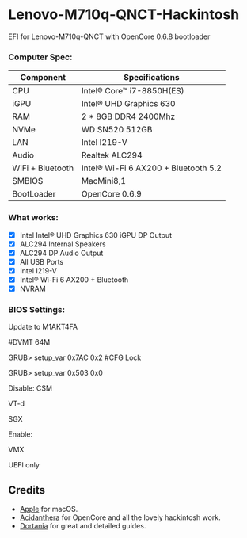 # Lenovo-M710q-QNCT-Hackintosh
EFI for Lenovo-M710q-QNCT with OpenCore 0.6.8 bootloader

### Computer Spec:

| Component        | Specifications                         |
| ---------------- | ---------------------------------------|
| CPU              | Intel® Core™ i7-8850H(ES)              |
| iGPU             | Intel® UHD Graphics 630                |
| RAM              | 2 * 8GB DDR4 2400Mhz                   |
| NVMe             | WD SN520 512GB                         |
| LAN              | Intel I219-V                           |
| Audio            | Realtek ALC294                         |
| WiFi + Bluetooth | Intel® Wi-Fi 6 AX200 + Bluetooth 5.2   |
| SMBIOS           | MacMini8,1                             |
| BootLoader       | OpenCore 0.6.9                         |

### What works:

- [x] Intel Intel® UHD Graphics 630 iGPU DP Output
- [x] ALC294 Internal Speakers
- [x] ALC294 DP Audio Output
- [x] All USB Ports
- [x] Intel I219-V
- [x] Intel® Wi-Fi 6 AX200 + Bluetooth
- [x] NVRAM

### BIOS Settings:

Update to M1AKT4FA

#DVMT 64M

GRUB> setup_var 0x7AC 0x2
#CFG Lock

GRUB> setup_var 0x503 0x0

Disable:
CSM

VT-d

SGX

Enable:

VMX

UEFI only

## Credits

- [Apple](https://apple.com) for macOS.
- [Acidanthera](https://github.com/acidanthera) for OpenCore and all the lovely hackintosh work.
- [Dortania](https://github.com/dortania) for great and detailed guides.
